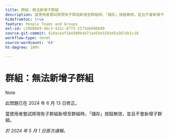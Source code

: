 ```yaml
---
title: 群組：無法新增子群組
description: 當使用者嘗試將現有子群組新增至群組時，「儲存」按鈕無效，並且不會新增子群組。
hidefromtoc: true
feature: People Teams and Groups
exl-id: c29668b9-46c3-432c-8773-2573de606b99
source-git-commit: 41daceaf1b4300b4d71a459e3203d5a387ab1c28
workflow-type: tm+mt
source-wordcount: '64'
ht-degree: 100%

---
```


# 群組：無法新增子群組

>[!NOTE]
>
>此問題已在 2024 年 6 月 13 日修正。

當使用者嘗試將現有子群組新增至群組時，「儲存」按鈕無效，並且不會新增子群組。

_於 2024 年 5 月 1 日首次通報。_

